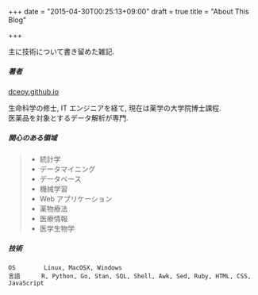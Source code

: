 +++
date = "2015-04-30T00:25:13+09:00"
draft = true
title = "About This Blog"

+++

主に技術について書き留めた雑記.

##### 著者

[dceoy.github.io](http://dceoy.github.io/)

生命科学の修士, IT エンジニアを経て, 現在は薬学の大学院博士課程.  
医薬品を対象とするデータ解析が専門.

##### 関心のある領域

> - 統計学
> - データマイニング
> - データベース
> - 機械学習
> - Web アプリケーション
> - 薬物療法
> - 医療情報
> - 医学生物学

##### 技術

    OS        Linux, MacOSX, Windows
    言語      R, Python, Go, Stan, SQL, Shell, Awk, Sed, Ruby, HTML, CSS, JavaScript

<br>

